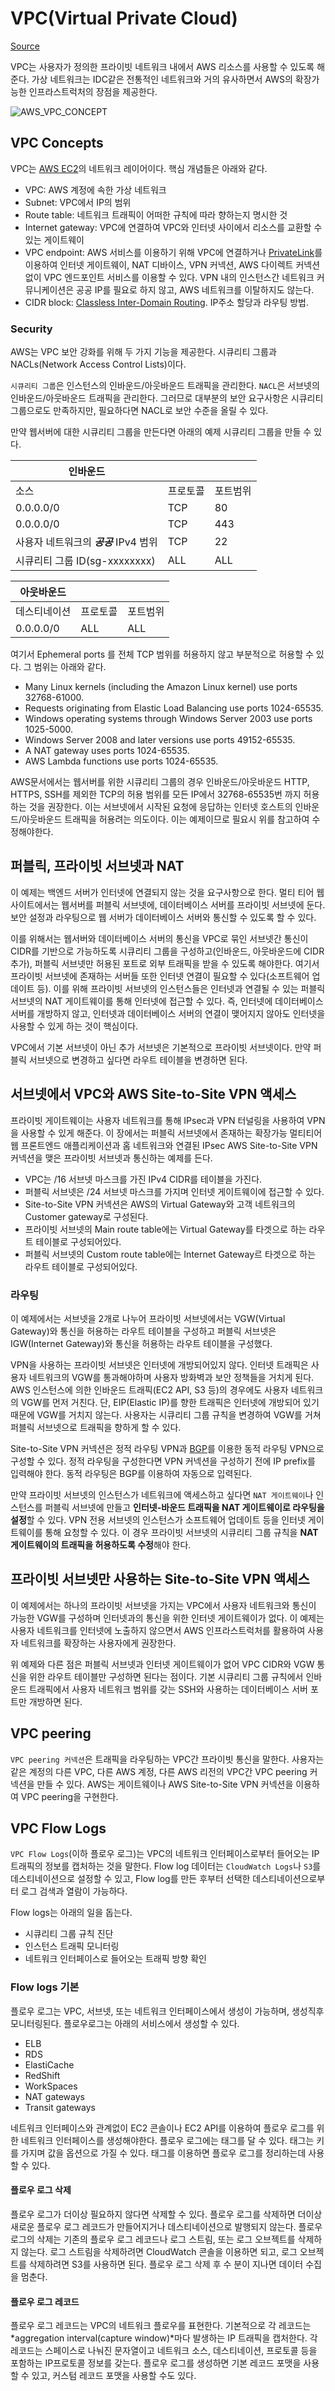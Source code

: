 # VPC(Virtual Private Cloud)

[Source](https://docs.aws.amazon.com/vpc/latest/userguide/what-is-amazon-vpc.html)

VPC는 사용자가 정의한 프라이빗 네트워크 내에서 AWS 리소스를 사용할 수 있도록 해준다. 가상 네트워크는 IDC같은 전통적인 네트워크와 거의 유사하면서 AWS의 확장가능한 인프라스트럭처의 장점을 제공한다.

![AWS_VPC_CONCEPT](https://docs.aws.amazon.com/vpc/latest/userguide/images/case-1.png)

## VPC Concepts

VPC는 [AWS EC2](https://aws.amazon.com/ko/ec2/?ec2-whats-new.sort-by=item.additionalFields.postDateTime&ec2-whats-new.sort-order=desc)의 네트워크 레이어이다. 핵심 개념들은 아래와 같다.

- VPC: AWS 계정에 속한 가상 네트워크
- Subnet: VPC에서 IP의 범위
- Route table: 네트워크 트래픽이 어떠한 규칙에 따라 향하는지 명시한 것
- Internet gateway: VPC에 연결하여 VPC와 인터넷 사이에서 리소스를 교환할 수 있는 게이트웨이
- VPC endpoint: AWS 서비스를 이용하기 위해 VPC에 연결하거나 [PrivateLink](https://aws.amazon.com/ko/privatelink/?privatelink-blogs.sort-by=item.additionalFields.createdDate&privatelink-blogs.sort-order=desc)를 이용하여 인터넷 게이트웨이, NAT 디바이스, VPN 커넥션, AWS 다이렉트 커넥션 없이 VPC 엔드포인트 서비스를 이용할 수 있다. VPN 내의 인스턴스간 네트워크 커뮤니케이션은 공공 IP를 필요로 하지 않고, AWS 네트워크를 이탈하지도 않는다.
- CIDR block: [Classless Inter-Domain Routing](https://en.wikipedia.org/wiki/Classless_Inter-Domain_Routing). IP주소 할당과 라우팅 방법.

### Security

AWS는 VPC 보안 강화를 위해 두 가지 기능을 제공한다. 시큐리티 그룹과 NACLs(Network Access Control Lists)이다.

`시큐리티 그룹`은 인스턴스의 인바운드/아웃바운드 트래픽을 관리한다. `NACL`은 서브넷의 인바운드/아웃바운드 트래픽을 관리한다. 그러므로 대부분의 보안 요구사항은 시큐리티 그룹으로도 만족하지만, 필요하다면 NACL로 보안 수준을 올릴 수 있다.

만약 웹서버에 대한 시큐리티 그룹을 만든다면 아래의 예제 시큐리티 그룹을 만들 수 있다.

| 인바운드  | | | 
| --- | --- | --- |
| 소스 | 프로토콜 | 포트범위 | 코멘트 | 
| 0.0.0.0/0 | TCP | 80 | HTTP 포트 |
| 0.0.0.0/0 | TCP | 443 | HTTPS 포트 |
| 사용자 네트워크의 ***공공*** IPv4 범위 | TCP | 22 | IPv4를 사용하는 인바운드 SSH IP범위이다. http://checkip.amazonaws.com 에 접속하면 IPv4 주소를 얻을 수 있다. 만약 ISP에 연결되어있거나 정적 IP 주소 없이 방화벽을 사용하고 있다면 클라이언트 컴퓨터의 IP 주소 범위를 명시해야한다. |
| 시큐리티 그룹 ID(sg-xxxxxxxx) | ALL | ALL | 옵셔널. 동일 시큐리티 그룹에서의 모든 트래픽을 허용한다. |

| 아웃바운드 | | |
| --- | --- | --- |
| 데스티네이션 | 프로토콜 | 포트범위 | 코멘트 |
| 0.0.0.0/0 | ALL | ALL | 기본 규칙이며 모든 IPv4 범위에 트래픽을 허용한다. 소프트웨어 업데이트나 외부 네트워크로 리소스를 교환하려면 이 아웃바운드 규칙을 유지해야한다. |

여기서 Ephemeral ports 를 전체 TCP 범위를 허용하지 않고 부분적으로 허용할 수 있다. 그 범위는 아래와 같다.

- Many Linux kernels (including the Amazon Linux kernel) use ports 32768-61000.
- Requests originating from Elastic Load Balancing use ports 1024-65535.
- Windows operating systems through Windows Server 2003 use ports 1025-5000.
- Windows Server 2008 and later versions use ports 49152-65535.
- A NAT gateway uses ports 1024-65535.
- AWS Lambda functions use ports 1024-65535.

AWS문서에서는 웹서버를 위한 시큐리티 그룹의 경우 인바운드/아웃바운드 HTTP, HTTPS, SSH를 제외한 TCP의 허용 범위를 모든 IP에서 32768-65535번 까지 허용하는 것을 권장한다. 이는 서브넷에서 시작된 요청에 응답하는 인터넷 호스트의 인바운드/아웃바운드 트래픽을 허용려는 의도이다. 이는 예제이므로 필요시 위를 참고하여 수정해야한다.

## 퍼블릭, 프라이빗 서브넷과 NAT

이 예제는 백엔드 서버가 인터넷에 연결되지 않는 것을 요구사항으로 한다. 멀티 티어 웹사이트에서는 웹서버를 퍼블릭 서브넷에, 데이터베이스 서버를 프라이빗 서브넷에 둔다. 보안 설정과 라우팅으로 웹 서버가 데이터베이스 서버와 통신할 수 있도록 할 수 있다. 

이를 위해서는 웹서버와 데이터베이스 서버의 통신을 VPC로 묶인 서브넷간 통신이 CIDR를 기반으로 가능하도록 시큐리티 그룹을 구성하고(인바운드, 아웃바운드에 CIDR 추가), 퍼블릭 서브넷만 허용된 포트로 외부 트래픽을 받을 수 있도록 해야한다. 여기서 프라이빗 서브넷에 존재하는 서버들 또한 인터넷 연결이 필요할 수 있다(소프트웨어 업데이트 등). 이를 위해 프라이빗 서브넷의 인스턴스들은 인터넷과 연결될 수 있는 퍼블릭 서브넷의  NAT 게이트웨이를 통해 인터넷에 접근할 수 있다. 즉, 인터넷에 데이터베이스 서버를 개방하지 않고, 인터넷과 데이터베이스 서버의 연결이 맺어지지 않아도 인터넷을 사용할 수 있게 하는 것이 핵심이다.

VPC에서 기본 서브넷이 아닌 추가 서브넷은 기본적으로 프라이빗 서브넷이다. 만약 퍼블릭 서브넷으로 변경하고 싶다면 라우트 테이블을 변경하면 된다.

## 서브넷에서 VPC와 AWS Site-to-Site VPN 액세스

프라이빗 게이트웨이는 사용자 네트워크를 통해 IPsec과 VPN 터널링을 사용하여 VPN을 사용할 수 있게 해준다. 이 장에서는 퍼블릭 서브넷에서 존재하는 확장가능 멀티티어 웹 프론트엔드 애플리케이션과 홈 네트워크와 연결된 IPsec AWS Site-to-Site VPN 커넥션을 맺은 프라이빗 서브넷과 통신하는 예제를 든다.

- VPC는 /16 서브넷 마스크를 가진 IPv4 CIDR를 테이블을 가진다.
- 퍼블릭 서브넷은 /24 서브넷 마스크를 가지며 인터넷 게이트웨이에 접근할 수 있다.
- Site-to-Site VPN 커넥션은 AWS의 Virtual Gateway와 고객 네트워크의 Customer gateway로 구성된다.
- 프라이빗 서브넷의 Main route table에는 Virtual Gateway를 타겟으로 하는 라우트 테이블로 구성되어있다.
- 퍼블릭 서브넷의 Custom route table에는 Internet Gateway르 타겟으로 하는 라우트 테이블로 구성되어있다.

### 라우팅

이 예제에서는 서브넷을 2개로 나누어 프라이빗 서브넷에서는 VGW(Virtual Gateway)와 통신을 허용하는 라우트 테이블을 구성하고 퍼블릭 서브넷은 IGW(Internet Gateway)와 통신을 허용하는 라우트 테이블을 구성했다. 

VPN을 사용하는 프라이빗 서브넷은 인터넷에 개방되어있지 않다. 인터넷 트래픽은 사용자 네트워크의 VGW를 통과해야하며 사용자 방화벽과 보안 정책들을 거치게 된다. AWS 인스턴스에 의한 인바운드 트래픽(EC2 API, S3 등)의 경우에도 사용자 네트워크의 VGW를 먼저 거친다. 단, EIP(Elastic IP)를 향한 트래픽은 인터넷에 개방되어 있기 때문에 VGW를 거치지 않는다. 사용자는 시큐리티 그룹 규칙을 변경하여 VGW를 거쳐 퍼블릭 서브넷으로 트래픽을 향하게 할 수 있다.

Site-to-Site VPN 커넥션은 정적 라우팅 VPN과 [BGP](https://en.wikipedia.org/wiki/Border_Gateway_Protocol)를 이용한 동적 라우팅 VPN으로 구성할 수 있다. 정적 라우팅을 구성한다면 VPN 커넥션을 구성하기 전에 IP prefix를 입력해야 한다. 동적 라우팅은 BGP를 이용하여 자동으로 입력된다.

만약 프라이빗 서브넷의 인스턴스가 네트워크에 액세스하고 싶다면 `NAT 게이트웨이`나 인스턴스를 퍼블릭 서브넷에 만들고 **인터넷-바운드 트래픽을 NAT 게이트웨이로 라우팅을 설정**할 수 있다. VPN 전용 서브넷의 인스턴스가 소프트웨어 업데이트 등을 인터넷 게이트웨이를 통해 요청할 수 있다. 이 경우 프라이빗 서브넷의 시큐리티 그룹 규칙을 **NAT 게이트웨이의 트래픽을 허용하도록 수정**해야 한다.

## 프라이빗 서브넷만 사용하는 Site-to-Site VPN 액세스

이 예제에서는 하나의 프라이빗 서브넷을 가지는 VPC에서 사용자 네트워크와 통신이 가능한 VGW를 구성하며 인터넷과의 통신을 위한 인터넷 게이트웨이가 없다. 이 예제는 사용자 네트워크를 인터넷에 노출하지 않으면서 AWS 인프라스트럭처를 활용하여 사용자 네트워크를 확장하는 사용자에게 권장한다.

위 예제와 다른 점은 퍼블릭 서브넷과 인터넷 게이트웨이가 없어 VPC CIDR와 VGW 통신을 위한 라우트 테이블만 구성하면 된다는 점이다. 기본 시큐리티 그룹 규칙에서 인바운드 트래픽에서 사용자 네트워크 범위를 갖는 SSH와 사용하는 데이터베이스 서버 포트만 개방하면 된다.

## VPC peering

`VPC peering 커넥션`은 트래픽을 라우팅하는 VPC간 프라이빗 통신을 말한다. 사용자는 같은 계정의 다른 VPC, 다른 AWS 계정, 다른 AWS 리전의 VPC간 VPC peering 커넥션을 만들 수 있다. AWS는 게이트웨이나 AWS Site-to-Site VPN 커넥션을 이용하여 VPC peering을 구현한다. 

## VPC Flow Logs

`VPC Flow Logs`(이하 플로우 로그)는 VPC의 네트워크 인터페이스로부터 들어오는 IP 트래픽의 정보를 캡처하는 것을 말한다. Flow log 데이터는 `CloudWatch Logs`나 `S3`를 데스티네이션으로 설정할 수 있고, Flow log를 만든 후부터 선택한 데스티네이션으로부터 로그 검색과 열람이 가능하다.

Flow logs는 아래의 일을 돕는다.

- 시큐리티 그룹 규칙 진단
- 인스턴스 트래픽 모니터링
- 네트워크 인터페이스로 들어오는 트래픽 방향 확인

### Flow logs 기본

플로우 로그는 VPC, 서브넷, 또는 네트워크 인터페이스에서 생성이 가능하며, 생성직후 모니터링된다. 플로우로그는 아래의 서비스에서 생성할 수 있다. 

- ELB
- RDS
- ElastiCache
- RedShift
- WorkSpaces
- NAT gateways
- Transit gateways

네트워크 인터페이스와 관계없이 EC2 콘솔이나 EC2 API를 이용하여 플로우 로그를 위한 네트워크 인터페이스를 생성해야한다. 플로우 로그에는 태그를 달 수 있다. 태그는 키를 가지며 값을 옵션으로 가질 수 있다. 태그를 이용하면 플로우 로그를 정리하는데 사용할 수 있다.

#### 플로우 로그 삭제 

플로우 로그가 더이상 필요하지 않다면 삭제할 수 있다. 플로우 로그를 삭제하면 더이상 새로운 플로우 로그 레코드가 만들어지거나 데스티네이션으로 발행되지 않는다. 플로우 로그의 삭제는 기존의 플로우 로그 레코드나 로그 스트림, 또는 로그 오브젝트를 삭제하지 않는다. 로그 스트림을 삭제하려면 CloudWatch 콘솔을 이용하면 되고, 로그 오브젝트를 삭제하려면 S3를 사용하면 된다. 플로우 로그 삭제 후 수 분이 지나면 데이터 수집을 멈춘다.

#### 플로우 로그 레코드

플로우 로그 레코드는 VPC의 네트워크 플로우를 표현한다. 기본적으로 각 레코드는 *aggregation interval(capture window)*마다 발생하는 IP 트래픽을 캡처한다. 각 레코드는 스페이스로 나눠진 문자열이고 네트워크 소스, 데스티네이션, 프로토콜 등을 포함하는 IP프로토콜 정보를 갖는다. 플로우 로그를 생성하면 기본 레코드 포맷을 사용할 수 있고, 커스텀 레코드 포맷을 사용할 수도 있다.

